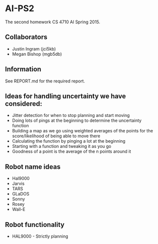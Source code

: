 # AI-PS2
The second homework CS 4710 AI Spring 2015.

## Collaborators
* Justin Ingram (jci5kb)
* Megan Bishop (mgb5db)

## Information
See REPORT.md for the required report.

## Ideas for handling uncertainty we have considered:
* Jitter detection for when to stop planning and start moving
* Doing lots of pings at the beginning to determine the uncertainty function
* Building a map as we go using weighted averages of the points for the score/likelihood of being able to move there
* Calculating the function by pinging a lot at the beginning
* Starting with a function and tweaking it as you go
* Goodness of a point is the average of the n points around it

## Robot name ideas
* Hal9000
* Jarvis
* TARS
* GLaDOS
* Sonny
* Rosey
* Wall-E

## Robot functionality
* HAL9000 - Strictly planning
